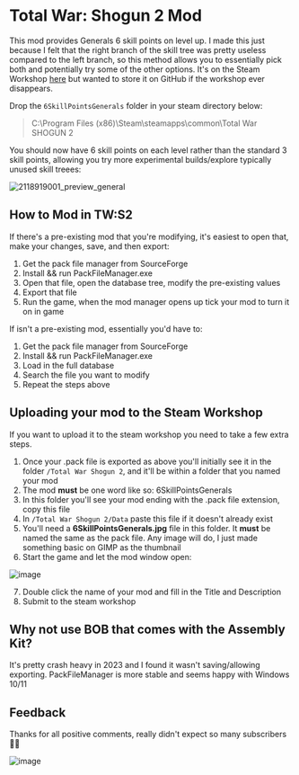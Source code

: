# Total War: Shogun 2 Mod

This mod provides Generals 6 skill points on level up. I made this just because I felt that the right branch of the skill tree was pretty useless compared to the left branch, so this method allows you to essentially pick both and potentially try some of the other options. It's on the Steam Workshop [here](https://steamcommunity.com/sharedfiles/filedetails/?id=2967436336) but wanted to store it on GitHub if the workshop ever disappears.

Drop the `6SkillPointsGenerals` folder in your steam directory below:

> C:\Program Files (x86)\Steam\steamapps\common\Total War SHOGUN 2

You should now have 6 skill points on each level rather than the standard 3 skill points, allowing you try more experimental builds/explore typically unused skill treees:

![2118919001_preview_general](https://github.com/ASproson/tw-shogun2-mod/assets/77736272/a21666d8-4c6b-4dd7-aab7-83d24b5fc2c6)


## How to Mod in TW:S2

If there's a pre-existing mod that you're modifying, it's easiest to open that, make your changes, save, and then export:

1. Get the pack file manager from SourceForge
2. Install && run PackFileManager.exe
3. Open that file, open the database tree, modify the pre-existing values
4. Export that file
5. Run the game, when the mod manager opens up tick your mod to turn it on in game

If isn't a pre-existing mod, essentially you'd have to:

1. Get the pack file manager from SourceForge
2. Install && run PackFileManager.exe
3. Load in the full database
4. Search the file you want to modify
5. Repeat the steps above

## Uploading your mod to the Steam Workshop

If you want to upload it to the steam workshop you need to take a few extra steps.

1. Once your .pack file is exported as above you'll initially see it in the folder `/Total War Shogun 2`, and it'll be within a folder that you named your mod
2. The mod **must** be one word like so: 6SkillPointsGenerals
3. In this folder you'll see your mod ending with the .pack file extension, copy this file
4. In `/Total War Shogun 2/Data` paste this file if it doesn't already exist
5. You'll need a **6SkillPointsGenerals.jpg** file in this folder. It **must** be named the same as the pack file. Any image will do, I just made something basic on GIMP as the thumbnail
6. Start the game and let the mod window open:

![image](https://user-images.githubusercontent.com/77736272/234576108-07e354a1-a131-4cc7-add0-df928503fb39.png)

7. Double click the name of your mod and fill in the Title and Description
8. Submit to the steam workshop

## Why not use BOB that comes with the Assembly Kit? 

It's pretty crash heavy in 2023 and I found it wasn't saving/allowing exporting. PackFileManager is more stable and seems happy with Windows 10/11

## Feedback

Thanks for all positive comments, really didn't expect so many subscribers 🐱‍🏍

![image](https://github.com/ASproson/tw-shogun2-mod/assets/77736272/906cdaa1-dcc9-40cb-bcf1-2413f5831736)
